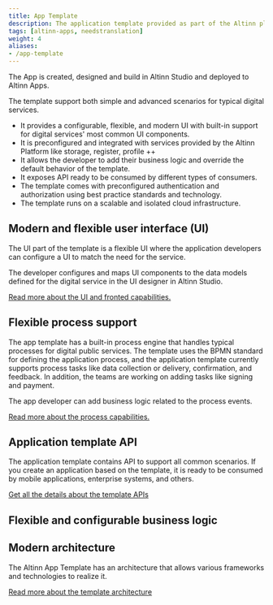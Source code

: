 ```yaml
---
title: App Template
description: The application template provided as part of the Altinn platform accelerates the development of digital services.
tags: [altinn-apps, needstranslation]
weight: 4
aliases: 
- /app-template
---
```


The App is created, designed and build in Altinn Studio and deployed to Altinn Apps.

The template support both simple and advanced scenarios for typical digital services.

- It provides a configurable, flexible, and modern UI with built-in support for digital services' most common UI components.
- It is preconfigured and integrated with services provided by the Altinn Platform like storage, register, profile ++
- It allows the developer to add their business logic and override the default behavior of the template.
- It exposes API ready to be consumed by different types of consumers.
- The template comes with preconfigured authentication and authorization using best practice standards and technology.
- The template runs on a scalable and isolated cloud infrastructure.

## Modern and flexible user interface (UI)

The UI part of the template is a flexible UI where the application developers can configure a UI to match the need for the service.

The developer configures and maps UI components to the data models defined for the digital service in the UI designer in Altinn Studio.

[Read more about the UI and fronted capabilities.](/nb/app-template/ui/)

## Flexible process support

The app template has a built-in process engine that handles typical processes for digital public services. The template uses the BPMN standard for defining the application process, and the application template currently supports process tasks like data collection or delivery, confirmation, and feedback. In addition, the teams are working on adding tasks like signing and payment. 

The app developer can add business logic related to the process events.

[Read more about the process capabilities.](/nb/altinn-studio/v8/reference/process/)

## Application template API

The application template contains API to support all common scenarios. 
If you create an application based on the template, it is ready to be consumed by mobile applications, enterprise systems, and others.

[Get all the details about the template APIs](/nb/api/apps/)

## Flexible and configurable business logic




## Modern architecture

The Altinn App Template has an architecture that allows various frameworks and technologies to realize it.

[Read more about the template architecture](/nb/technology/architecture)
